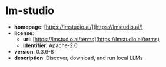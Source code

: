 # lm-studio

- **homepage**: [https://lmstudio.ai/](https://lmstudio.ai/)
- **license**:
  - **url**: [https://lmstudio.ai/terms](https://lmstudio.ai/terms)
  - **identifier**: Apache-2.0
- **version**: 0.3.6-8
- **description**: Discover, download, and run local LLMs

